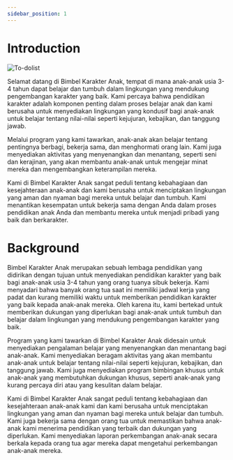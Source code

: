 ```yaml
---
sidebar_position: 1
---
```


# Introduction

![To-dolist](./image.png)

Selamat datang di Bimbel Karakter Anak, tempat di mana anak-anak usia 3-4 tahun dapat belajar dan tumbuh dalam lingkungan yang mendukung pengembangan karakter yang baik. Kami percaya bahwa pendidikan karakter adalah komponen penting dalam proses belajar anak dan kami berusaha untuk menyediakan lingkungan yang kondusif bagi anak-anak untuk belajar tentang nilai-nilai seperti kejujuran, kebajikan, dan tanggung jawab.

Melalui program yang kami tawarkan, anak-anak akan belajar tentang pentingnya berbagi, bekerja sama, dan menghormati orang lain. Kami juga menyediakan aktivitas yang menyenangkan dan menantang, seperti seni dan kerajinan, yang akan membantu anak-anak untuk mengejar minat mereka dan mengembangkan keterampilan mereka.

Kami di Bimbel Karakter Anak sangat peduli tentang kebahagiaan dan kesejahteraan anak-anak dan kami berusaha untuk menciptakan lingkungan yang aman dan nyaman bagi mereka untuk belajar dan tumbuh. Kami menantikan kesempatan untuk bekerja sama dengan Anda dalam proses pendidikan anak Anda dan membantu mereka untuk menjadi pribadi yang baik dan berkarakter.

# Background

Bimbel Karakter Anak merupakan sebuah lembaga pendidikan yang didirikan dengan tujuan untuk menyediakan pendidikan karakter yang baik bagi anak-anak usia 3-4 tahun yang orang tuanya sibuk bekerja. Kami menyadari bahwa banyak orang tua saat ini memiliki jadwal kerja yang padat dan kurang memiliki waktu untuk memberikan pendidikan karakter yang baik kepada anak-anak mereka. Oleh karena itu, kami bertekad untuk memberikan dukungan yang diperlukan bagi anak-anak untuk tumbuh dan belajar dalam lingkungan yang mendukung pengembangan karakter yang baik.

Program yang kami tawarkan di Bimbel Karakter Anak didesain untuk menyediakan pengalaman belajar yang menyenangkan dan menantang bagi anak-anak. Kami menyediakan beragam aktivitas yang akan membantu anak-anak untuk belajar tentang nilai-nilai seperti kejujuran, kebajikan, dan tanggung jawab. Kami juga menyediakan program bimbingan khusus untuk anak-anak yang membutuhkan dukungan khusus, seperti anak-anak yang kurang percaya diri atau yang kesulitan dalam belajar.

Kami di Bimbel Karakter Anak sangat peduli tentang kebahagiaan dan kesejahteraan anak-anak kami dan kami berusaha untuk menciptakan lingkungan yang aman dan nyaman bagi mereka untuk belajar dan tumbuh. Kami juga bekerja sama dengan orang tua untuk memastikan bahwa anak-anak kami menerima pendidikan yang terbaik dan dukungan yang diperlukan. Kami menyediakan laporan perkembangan anak-anak secara berkala kepada orang tua agar mereka dapat mengetahui perkembangan anak-anak mereka.
